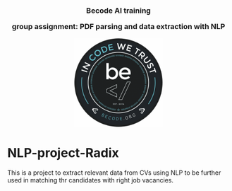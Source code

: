 <div align = "center">

<h3>Becode AI training

group assignment: PDF parsing and data extraction with NLP</h3>


<img width = "200" src = /assets/BeCode_Logo.png>
</div>

# NLP-project-Radix
This is a project to extract relevant data from CVs using NLP to be further used in matching thr candidates with right job vacancies.
